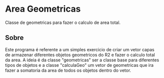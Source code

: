 # Area Geometricas
Classe de geometricas para fazer o calculo de area total.
## Sobre
Este programa é referente a um simples exercicio de criar um vetor capas de armazenar diferentes objetos geometricos do R2 e fazer o calculo total da area. A ideia é da classe "geometricas" ser a classe base para diferentes tipos de objetos e a classe "calculaGeo" um vetor de geometricas que ira fazer a somatoria da area de todos os objetos dentro do vetor.
